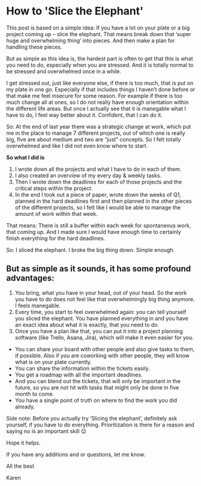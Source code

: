 # How to 'Slice the Elephant'


This post is based on a simple idea: If you have a lot on your plate or a big project coming up – slice the elephant. That means break down that ‘super huge and overwhelming thing’ into pieces. And then make a plan for handling these pieces.

But as simple as this idea is, the hardest part is often to get that this is what you need to do, especially when you are stressed. And it is totally normal to be stressed and overwhelmed once in a while.

I get stressed out, just like everyone else, if there is too much, that is put on my plate in one go. Especially if that includes things I haven’t done before or that make me feel insecure for some reason. For example if there is too much change all at ones, so I do not really have enough orientation within the different life areas. But once I actually see that it is manegable what I have to do, I feel way better about it. Confident, that I can do it.

So: At the end of last year there was a strategic change at work, which put me in the place to manage 7 different projects, out of which one is really big, five are about medium and two are “just” concepts. So I felt totally overwhelmed and like I did not even know where to start.

**So what I did is**

1. I wrote down all the projects and what I have to do in each of them.
2. I also created an overview of my every day & weekly tasks.
3. Then I wrote down the deadlines for each of those projects and the critical steps within the project.
4. In the end I took out a piece of paper, wrote down the weeks of Q1, planned in the hard deadlines first and then planned in the other pieces of the different projects, so I felt like I would be able to manage the amount of work within that week.

That means: There is still a buffer within each week for spontaneous work, that coming up. And I made sure I would have enough time to certainly finish everything for the hard deadlines.

So: I sliced the elephant. I broke the big thing down. Simple enough.

## But as simple as it sounds, it has some profound advantages:

1. You bring, what you have in your head, out of your head. So the work you have to do does not feel like that overwhelmingly big thing anymore. I feels manegable.
2. Every time, you start to feel overwhelmed again: you can tell yourself you sliced the elephant. You have planned everything in and you have an exact idea about what it is exactly, that you need to do.
3. Once you have a plan like that, you can put it into a project planning software (like Trello, Asana, Jira), which will make it even easier for you.
- You can share your board with other people and also give tasks to them, if possible. Also if you are coworking with other people, they will know what is on your plate currently.
- You can share the information within the tickets easily.
- You get a roadmap with all the important deadlines.
- And you can blend out the tickets, that will only be important in the future, so you are not hit with tasks that might only be done in five month to come.
- You have a single point of truth on where to find the work you did already.

Side note: Before you actually try ‘Slicing the elephant’, definitely ask yourself, if you have to do everything. Prioritization is there for a reason and saying no is an important skill 😉

Hope it helps.

If you have any additions and or questions, let me know.

All the best

Karen
